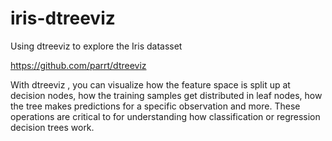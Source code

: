 # iris-dtreeviz
Using dtreeviz to explore the Iris datasset

https://github.com/parrt/dtreeviz

With dtreeviz , you can visualize how the feature space is split up at decision nodes, how the training samples get distributed in leaf nodes, how the tree makes predictions for a specific observation and more. These operations are critical to for understanding how classification or regression decision trees work.
